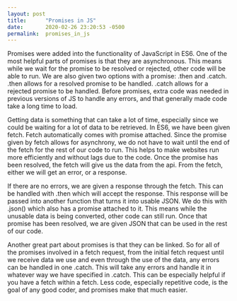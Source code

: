 ```yaml
---
layout: post
title:      "Promises in JS"
date:       2020-02-26 23:20:53 -0500
permalink:  promises_in_js
---
```


Promises were added into the functionality of JavaScript in ES6. One of the most helpful parts of promises is that they are asynchronous. This means while we wait for the promise to be resolved or rejected, other code will be able to run. We are also given two options with a promise: .then and .catch. .then allows for a resolved promise to be handled. .catch allows for a rejected promise to be handled. Before promises, extra code was needed in previous versions of JS to handle any errors, and that generally made code take a long time to load. 

Getting data is something that can take a lot of time, especially since we could be waiting for a lot of data to be retrieved. In ES6, we have been given fetch. Fetch automatically comes with promise attached. Since the promise given by fetch allows for asynchrony, we do not have to wait until the end of the fetch for the rest of our code to run. This helps to make websites run more efficiently and without lags due to the code. Once the promise has been resolved, the fetch will give us the data from the api. From the fetch, either we will get an error, or a response. 

If there are no errors, we are given a response through the fetch. This can be handled with .then which will accept the response. This response will be passed into another function that turns it into usable JSON. We do this with .json() which also has a promise attached to it. This means while the unusable data is being converted, other code can still run. Once that promise has been resolved, we are given JSON that can be used in the rest of our code.

Another great part about promises is that they can be linked. So for all of the promises involved in a fetch request, from the initial fetch request until we receive data we use and even through the use of the data, any errors can be handled in one .catch. This will take any errors and handle it in whatever way we have specified in .catch. This can be especially helpful if you have a fetch within a fetch. Less code, especially repetitive code, is the goal of any good coder, and promises make that much easier. 

